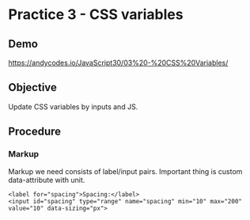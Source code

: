 # Practice 3 - CSS variables

## Demo
https://andycodes.io/JavaScript30/03%20-%20CSS%20Variables/

## Objective
Update CSS variables by inputs and JS.

## Procedure

### Markup
Markup we need consists of label/input pairs. Important thing is custom data-attribute with unit.

```
<label for="spacing">Spacing:</label>
<input id="spacing" type="range" name="spacing" min="10" max="200" value="10" data-sizing="px">
```

